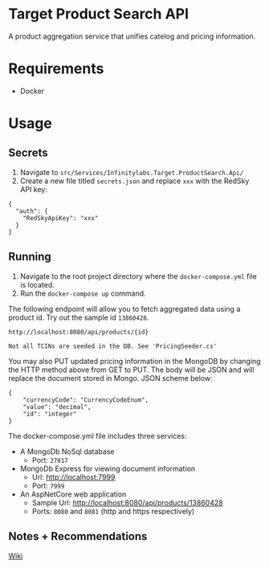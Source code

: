 # Target Product Search API

A product aggregation service that unifies catelog and pricing information.

# Requirements

- Docker

# Usage

## Secrets

1. Navigate to `src/Services/Infinitylabs.Target.ProductSearch.Api/`
1. Create a new file titled `secrets.json` and replace `xxx` with the RedSky API key:
```
{
  "auth": {
    "RedSkyApiKey": "xxx"
  }
}
```

## Running

1. Navigate to the root project directory where the `docker-compose.yml` file is located.
1. Run the `docker-compose up` command.

The following endpoint will allow you to fetch aggregated data using a product id. Try out the sample id `13860428`.

    http://localhost:8080/api/products/{id}

`Not all TCINs are seeded in the DB. See 'PricingSeeder.cs'`

You may also PUT updated pricing information in the MongoDB by changing the HTTP method above from GET to PUT.
The body will be JSON and will replace the document stored in Mongo. JSON scheme below:

    {
        "currencyCode": "CurrencyCodeEnum",
        "value": "decimal",
        "id": "integer"
    }

The docker-compose.yml file includes three services:
- A MongoDb NoSql database
    - Port: `27017`
- MongoDb Express for viewing document information
    - Url: [http://localhost:7999](http://localhost:7999)
    - Port: `7999`
- An AspNetCore web application
    - Sample Url: [http://localhost:8080/api/products/13860428](http://localhost:8080/api/products/13860428)
    - Ports: `8080` and `8081` (http and https respectively)

## Notes + Recommendations
[Wiki](https://github.com/infinity-labs-io/TargetProductSearch/wiki/Improvements)